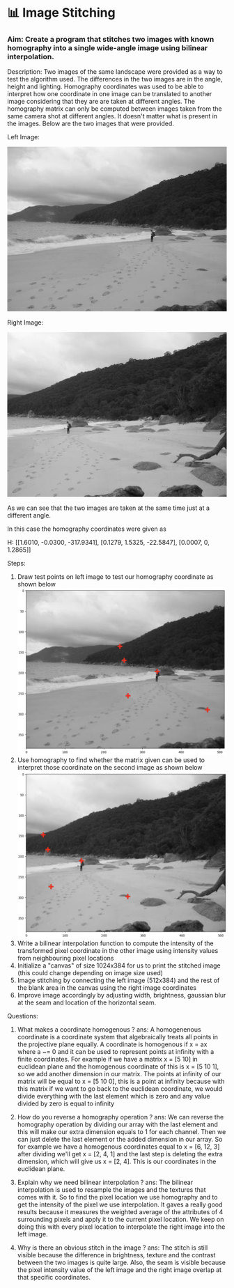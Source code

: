 # 📊 Image Stitching
### Aim: Create a program that stitches two images with known homography into a single wide-angle image using bilinear interpolation. 
Description: Two images of the same landscape were provided as a way to test the algorithm used. The differences in the two images are in the angle, height and lighting. Homography coordinates was used to be able to interpret how one coordinate in one image can be translated to another image considering that
they are are taken at different angles. The homography matrix can only be computed between images taken from the same camera shot at different angles. It doesn't matter what is present in the images. Below are the two images that were provided.

Left Image: 

![img1](https://github.com/Antonio417/Computer_Vision_and_Machine_Learning_Portfolio/blob/main/Computer%20Vision/Image_Stitching/left.jpg)

Right Image:

![img2](https://github.com/Antonio417/Computer_Vision_and_Machine_Learning_Portfolio/blob/main/Computer%20Vision/Image_Stitching/right.jpg)


As we can see that the two images are taken at the same time just at a different angle.

In this case the homography coordinates were given as

H: [[1.6010, -0.0300, -317.9341], [0.1279, 1.5325, -22.5847], [0.0007, 0, 1.2865]]

Steps:

1. Draw test points on left image to test our homography coordinate as shown below<img src="https://github.com/Antonio417/Computer_Vision_and_Machine_Learning_Portfolio/blob/main/Computer%20Vision/Image_Stitching/leftH.png" width="512" height="384">
2. Use homography to find whether the matrix given can be used to interpret those coordinate on the second image as shown below<img src="https://github.com/Antonio417/Computer_Vision_and_Machine_Learning_Portfolio/blob/main/Computer%20Vision/Image_Stitching/rightH.png" width="512" height="384">
3. Write a bilinear interpolation function to compute the intensity of the transformed pixel coordinate in the other image using intensity values from
neighbouring pixel locations
4. Initialize a "canvas" of size 1024x384 for us to print the stitched image (this could change depending on image size used)
5. Image stitching by connecting the left image (512x384) and the rest of the blank area in the canvas using the right image coordinates
6. Improve image accordingly by adjusting width, brightness, gaussian blur at the seam and location of the horizontal seam.

Questions:
1. What makes a coordinate homogenous ?
ans: A homogenenous coordinate is a coordinate system that algebraically treats all points in the projective plane equally. A coordinate is homogenous if x = ax where a ~= 0 and it can be used to represent points at infinity with a finite coordinates. For example if we have a matrix x = [5 10] in euclidean plane and the homogenous coordinate of this is x = [5 10 1], so we add another dimension in our matrix. The points at infinity of our matrix will be equal to x = [5 10 0], this is a point at infinity because with this matrix if we want to go back to the euclidean coordinate, we would divide everything with the last element which is zero and any value divided by zero is equal to infinity

2. How do you reverse a homography operation ?
ans: We can reverse the homography operation by dividing our array with the last element and this will make our extra dimension equals to 1 for each channel. Then we can just delete the last element or the added dimension in our array. So for example we have a homogenous coordinates equal to x = [6, 12, 3] after dividing we'll get x = [2, 4, 1] and the last step is deleting the extra dimension, which will give us x = [2, 4]. This is our coordinates in the euclidean plane.

3. Explain why we need bilinear interpolation ?
ans: The bilinear interpolation is used to resample the images and the textures that comes with it. So to find the pixel location we use homography and to get the intensity of the pixel we use interpolation. It gaves a really good results because it measures the weighted average of the attributes of 4 surrounding pixels and apply it to the current pixel location. We keep on doing this with every pixel location to interpolate the right image into the left image.

4. Why is there an obvious stitch in the image ?
ans: The stitch is still visible because the difference in brightness, texture and the contrast between the two images is quite large. Also, the seam is visible because the pixel intensity value of the left image and the right image overlap at that specific coordinates.

